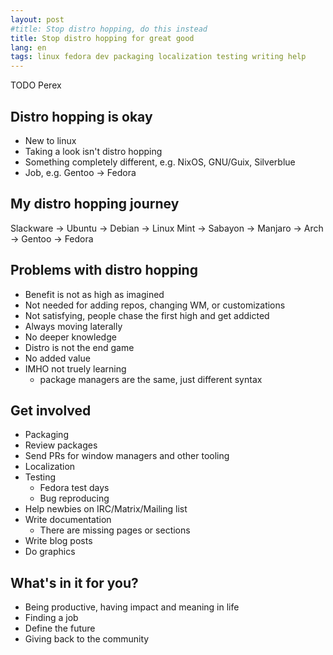 ```yaml
---
layout: post
#title: Stop distro hopping, do this instead
title: Stop distro hopping for great good
lang: en
tags: linux fedora dev packaging localization testing writing help
---
```


TODO Perex


## Distro hopping is okay

- New to linux
- Taking a look isn't distro hopping
- Something completely different, e.g. NixOS, GNU/Guix, Silverblue
- Job, e.g. Gentoo -> Fedora


## My distro hopping journey

Slackware -> Ubuntu -> Debian -> Linux Mint -> Sabayon
-> Manjaro -> Arch -> Gentoo -> Fedora


## Problems with distro hopping

- Benefit is not as high as imagined
- Not needed for adding repos, changing WM, or customizations
- Not satisfying, people chase the first high and get addicted
- Always moving laterally
- No deeper knowledge
- Distro is not the end game
- No added value
- IMHO not truely learning
    - package managers are the same, just different syntax


## Get involved

- Packaging
- Review packages
- Send PRs for window managers and other tooling
- Localization
- Testing
    - Fedora test days
    - Bug reproducing
- Help newbies on IRC/Matrix/Mailing list
- Write documentation
    - There are missing pages or sections
- Write blog posts
- Do graphics


## What's in it for you?

- Being productive, having impact and meaning in life
- Finding a job
- Define the future
- Giving back to the community
